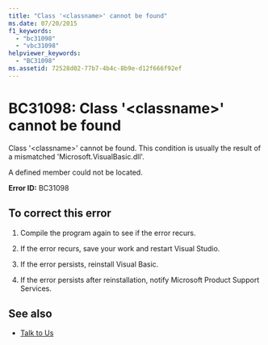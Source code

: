 ```yaml
---
title: "Class '<classname>' cannot be found"
ms.date: 07/20/2015
f1_keywords:
  - "bc31098"
  - "vbc31098"
helpviewer_keywords:
  - "BC31098"
ms.assetid: 72528d02-77b7-4b4c-8b9e-d12f666f92ef
---
```

# BC31098: Class '\<classname>' cannot be found

Class '\<classname>' cannot be found. This condition is usually the result of a mismatched 'Microsoft.VisualBasic.dll'.

 A defined member could not be located.

 **Error ID:** BC31098

## To correct this error

1. Compile the program again to see if the error recurs.

2. If the error recurs, save your work and restart Visual Studio.

3. If the error persists, reinstall Visual Basic.

4. If the error persists after reinstallation, notify Microsoft Product Support Services.

## See also

- [Talk to Us](/visualstudio/ide/feedback-options)
